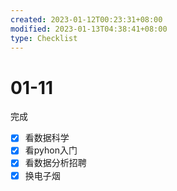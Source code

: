 ```yaml
---
created: 2023-01-12T00:23:31+08:00
modified: 2023-01-13T04:38:41+08:00
type: Checklist
---
```


# 01-11

完成
- [x] 看数据科学
- [x] 看pyhon入门
- [x] 看数据分析招聘
- [x] 换电子烟
